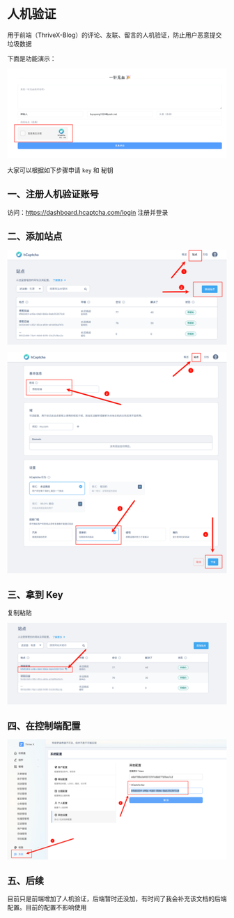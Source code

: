 # 人机验证

用于前端（ThriveX-Blog）的评论、友联、留言的人机验证，防止用户恶意提交垃圾数据

下面是功能演示：

![image-20250910172453612](./assets/image-20250910172453612.png)



大家可以根据如下步骤申请 `key` 和 秘钥



## 一、注册人机验证账号

访问：https://dashboard.hcaptcha.com/login 注册并登录



## 二、添加站点

![image-20250910172716949](./assets/image-20250910172716949.png)

![image-20250910172638196](./assets/image-20250910172638196.png)



## 三、拿到 Key

复制粘贴

![image-20250910172945156](./assets/image-20250910172945156.png)



## 四、在控制端配置

![image-20250910173105089](./assets/image-20250910173105089.png)



## 五、后续

目前只是前端增加了人机验证，后端暂时还没加，有时间了我会补充该文档的后端配置。目前的配置不影响使用